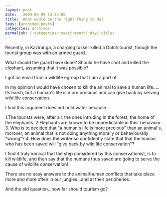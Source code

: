 ```yaml
---
layout: post
date:	2009-04-09 14:34:00
title:  What would be the right thing to do?
tags: [archived-posts]
categories: archives
permalink: /:categories/:year/:month/:day/:title/
---
```

Recently, in Kaziranga, a charging tusker killed a Dutch tourist, though the tourist group was with an armed guard.

What should the guard have done? Should he have shot and killed the elephant, assuming that it was possible? 

I got an email from a wildlife egroup that I am a part of

In my opinion I would have chosen to kill the animal to save a human life..... Its harsh, but a human's life is more precious and can give back by serving wild life conservation.

I find this argument does not hold water because...

1.The tourists were, after all, the ones intruding in the forest, the home of the elephants. 2.Elephants are known to be unpredictable in their behaviour. 
3. Who is to decided that "a human's life is more precious" than an animal's, morover, an animal that is not doing anything morally or behaviourally "wrong"?
4. How does the writer so confidently state that that the human who has been saved will "give back by wild life conservation"?

I find it truly ironical that the step considered by this conservationist, is to  kill wildlife, and then say that  the humans thus saved are going to serve the cause of  wildlife conservation! 

There are no easy answers to the animal/human conflicts that take place more and more often in our jungles...and at their peripheries.

And the old question...how far should tourism go?
